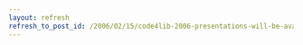 ```yaml
---
layout: refresh
refresh_to_post_id: /2006/02/15/code4lib-2006-presentations-will-be-available
---
```

